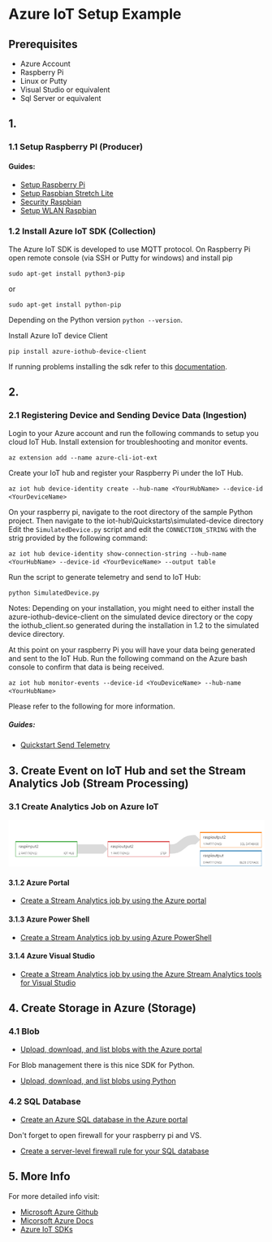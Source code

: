# Azure IoT Setup Example

## Prerequisites
* Azure Account
* Raspberry Pi
* Linux or Putty
* Visual Studio or equivalent
* Sql Server or equivalent
## 1. 
### 1.1 Setup Raspberry PI (Producer)
#### Guides:
* [Setup Raspberry Pi](https://www.raspberrypi.org/help/quick-start-guide/2/)
* [Setup Raspbian Stretch Lite](https://www.raspberrypi.org/documentation/installation/installing-images/)
* [Security Raspbian](https://www.raspberrypi.org/documentation/configuration/security.md)
* [Setup WLAN Raspbian](https://www.raspberrypi.org/documentation/configuration/wireless/wireless-cli.md)

### 1.2 Install Azure IoT SDK (Collection)
The Azure IoT SDK is developed to use MQTT protocol.
On Raspberry Pi open remote console (via SSH or Putty for windows) and install pip
```
sudo apt-get install python3-pip
```
or
```
sudo apt-get install python-pip
```
Depending on the Python version ```python --version```.

Install Azure IoT device Client
```
pip install azure-iothub-device-client
```
If running problems installing the sdk refer to this [documentation](https://github.com/Azure/azure-iot-sdk-python/blob/master/doc/python-devbox-setup.md#installs-needed-to-compile-the-sdks-for-python-from-souce-code).


## 2. 
### 2.1 Registering Device and Sending Device Data (Ingestion)

Login to your Azure account and run the following commands to setup you cloud IoT Hub.
Install extension for troubleshooting and monitor events.
```
az extension add --name azure-cli-iot-ext
```
Create your IoT hub and register your Raspberry Pi under the IoT Hub.
```
az iot hub device-identity create --hub-name <YourHubName> --device-id <YourDeviceName>
```
On your raspberry pi, navigate to the root directory of the sample Python project. Then navigate to the iot-hub\Quickstarts\simulated-device directory 
Edit the ```SimulatedDevice.py``` script and edit the ```CONNECTION_STRING``` with the strig provided by the following command:
```
az iot hub device-identity show-connection-string --hub-name <YourHubName> --device-id <YourDeviceName> --output table
```
Run the script to generate telemetry and send to IoT Hub:
```
python SimulatedDevice.py
```
Notes: Depending on your installation, you might need to either install the azure-iothub-device-client on the simulated device directory or the copy the iothub_client.so generated during the installation in 1.2 to the simulated device directory.

At this point on your raspberry Pi you will have your data being generated and sent to the IoT Hub. Run the following command on the Azure bash console to confirm that data is being received. 
```
az iot hub monitor-events --device-id <YouDeviceName> --hub-name <YourHubName>
```
Please refer to the following for more information.
##### Guides:
* [Quickstart Send Telemetry](https://docs.microsoft.com/en-us/azure/iot-hub/quickstart-send-telemetry-python)

## 3. Create Event on IoT Hub and set the Stream Analytics Job (Stream Processing)

### 3.1  Create Analytics Job on Azure IoT

![Scheme  of Stream Analytics](https://github.com/Bertolt/Azure_IoT_Tutorials/blob/master/AzureIoTHub/raspi_in_out.png)
#### 3.1.2 Azure Portal
* [Create a Stream Analytics job by using the Azure portal](https://docs.microsoft.com/en-us/azure/stream-analytics/stream-analytics-quick-create-portal)
#### 3.1.3 Azure Power Shell
* [Create a Stream Analytics job by using Azure PowerShell](https://docs.microsoft.com/en-us/azure/stream-analytics/stream-analytics-quick-create-powershell)
#### 3.1.4 Azure Visual Studio
* [Create a Stream Analytics job by using the Azure Stream Analytics tools for Visual Studio](https://docs.microsoft.com/en-us/azure/stream-analytics/stream-analytics-quick-create-vs)

## 4. Create Storage in Azure (Storage)
### 4.1 Blob
* [Upload, download, and list blobs with the Azure portal](https://docs.microsoft.com/en-us/azure/storage/blobs/storage-quickstart-blobs-portal)

For Blob management there is this nice SDK for Python.

* [Upload, download, and list blobs using Python](https://docs.microsoft.com/en-us/azure/storage/blobs/storage-quickstart-blobs-python)
### 4.2 SQL Database
* [Create an Azure SQL database in the Azure portal](https://docs.microsoft.com/en-us/azure/sql-database/sql-database-get-started-portal)

Don't forget to open firewall for your raspberry pi and VS.

* [Create a server-level firewall rule for your SQL database](https://docs.microsoft.com/en-us/azure/sql-database/sql-database-get-started-portal-firewall)
## 5. More Info
For more detailed info visit: 
* [Microsoft Azure Github](https://github.com/Azure)
* [Micorsoft Azure Docs](https://docs.microsoft.com/pt-pt/azure/)
* [Azure IoT SDKs](https://github.com/Azure/azure-iot-sdks)
